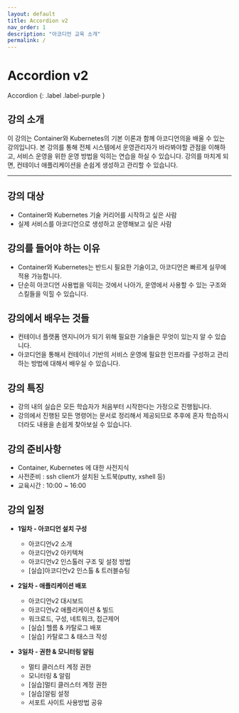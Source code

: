 ```yaml
---
layout: default
title: Accordion v2
nav_order: 1
description: "아코디언 교육 소개"
permalink: /
---
```


# Accordion v2 

Accordion
{: .label .label-purple }

## 강의 소개
이 강의는 Container와 Kubernetes의 기본 이론과 함께 아코디언의을 배울 수 있는 강의입니다. 
본 강의를 통해 전체 시스템에서 운영관리자가 바라봐야할 관점을 이해하고, 서비스 운영을 위한 운영 방법을 익히는 연습을 하실 수 있습니다. 
강의를 마치게 되면, 컨테이너 애플리케이션을 손쉽게 생성하고 관리할 수 있습니다.


---

## 강의 대상
- Container와 Kubernetes 기술 커리어를 시작하고 싶은 사람
- 실제 서비스를 아코디언으로 생성하고 운영해보고 싶은 사람

## 강의를 들어야 하는 이유
- Container와 Kubernetes는 반드시 필요한 기술이고, 아코디언은 빠르게 실무에 적용 가능합니다.
- 단순히 아코디언 사용법을 익히는 것에서 나아가, 운영에서 사용할 수 있는 구조와 스킬들을 익힐 수 있습니다.

## 강의에서 배우는 것들
- 컨테이너 플랫폼 엔지니어가 되기 위해 필요한 기술들은 무엇이 있는지 알 수 있습니다.
- 아코디언을 통해서 컨테이너 기반의 서비스 운영에 필요한 인프라를 구성하고 관리하는 방법에 대해서 배우실 수 있습니다.

## 강의 특징
- 강의 내의 실습은 모든 학습자가 처음부터 시작한다는 가정으로 진행됩니다.
- 강의에서 진행된 모든 명령어는 문서로 정리해서 제공되므로 추후에 혼자 학습하시더라도 내용을 손쉽게 찾아보실 수 있습니다.

## 강의 준비사항
- Container, Kubernetes 에 대한 사전지식
- 사전준비 : ssh client가 설치된 노트북(putty, xshell 등)
- 교육시간 : 10:00 ~ 16:00

## 강의 일정

+ **1일차 - 아코디언 설치 구성**
  - 아코디언v2 소개
  - 아코디언v2 아키텍쳐
  - 아코디언v2 인스톨러 구조 및 설정 방법
  - [실습]아코디언v2 인스톨 & 트러블슈팅

+ **2일차 - 애플리케이션 배포**
  - 아코디언v2 대시보드
  - 아코디언v2 애플리케이션 & 빌드
  - 워크로드, 구성, 네트워크, 접근제어
  - [실습] 헬름 & 카탈로그 배포
  - [실습] 카탈로그 & 태스크 작성

+ **3일차 - 권한 & 모니터링 알림**
  - 멀티 클러스터 계정 권한
  - 모니터링 & 알림
  - [실습]멀티 클러스터 계정 권한
  - [실습]알림 설정
  - 서포트 사이트 사용방법 공유

